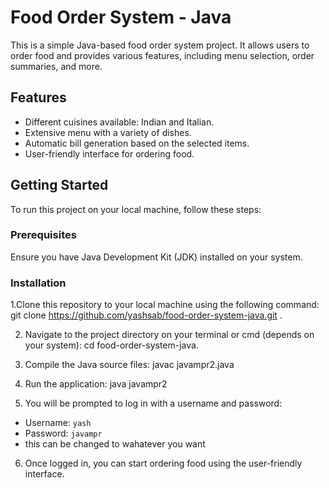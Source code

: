 # Food Order System - Java

This is a simple Java-based food order system project. It allows users to order food and provides various features, including menu selection, order summaries, and more.

## Features
- Different cuisines available: Indian and Italian.
- Extensive menu with a variety of dishes.
- Automatic bill generation based on the selected items.
- User-friendly interface for ordering food.

## Getting Started
To run this project on your local machine, follow these steps:

### Prerequisites
Ensure you have Java Development Kit (JDK) installed on your system.

### Installation

1.Clone this repository to your local machine using the following command:
   git clone https://github.com/yashsab/food-order-system-java.git .
   
2. Navigate to the project directory on your terminal or cmd (depends on your system):
      cd food-order-system-java.

3. Compile the Java source files:
  javac javampr2.java

4. Run the application:
  java javampr2
  
5. You will be prompted to log in with a username and password:
- Username: `yash`
- Password: `javampr`
- this can be changed to wahatever you want

6. Once logged in, you can start ordering food using the user-friendly interface.




